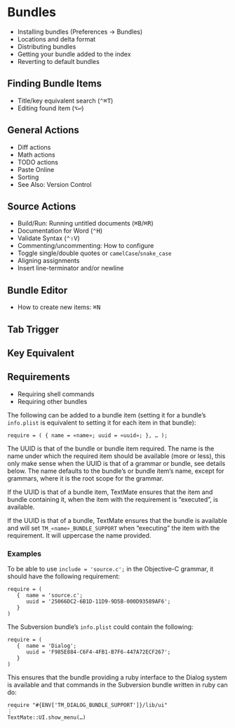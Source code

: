 # Bundles

* Installing bundles (Preferences → Bundles)
* Locations and delta format
* Distributing bundles
* Getting your bundle added to the index
* Reverting to default bundles

## Finding Bundle Items

* Title/key equivalent search (<kbd>⌃⌘T</kbd>)
* Editing found item (<kbd>⌥↩</kbd>)

## General Actions

* Diff actions
* Math actions
* TODO actions
* Paste Online
* Sorting
* See Also: Version Control

## Source Actions

* Build/Run: Running untitled documents (<kbd>⌘B</kbd>/<kbd>⌘R</kbd>)
* Documentation for Word (<kbd>⌃H</kbd>)
* Validate Syntax (<kbd>⌃⇧V</kbd>)
* Commenting/uncommenting: How to configure
* Toggle single/double quotes or `camelCase`/`snake_case`
* Aligning assignments
* Insert line-terminator and/or newline

## Bundle Editor

* How to create new items: <kbd>⌘N</kbd>

## Tab Trigger

## Key Equivalent

## Requirements

* Requiring shell commands
* Requiring other bundles

The following can be added to a bundle item (setting it for a bundle’s `info.plist` is equivalent to setting it for each item in that bundle):

	require = ( { name = «name»; uuid = «uuid»; }, … );

The UUID is that of the bundle or bundle item required. The name is the name under which the required item should be available (more or less), this only make sense when the UUID is that of a grammar or bundle, see details below. The name defaults to the bundle’s or bundle item’s name, except for grammars, where it is the root scope for the grammar.

If the UUID is that of a bundle item, TextMate ensures that the item and bundle containing it, when the item with the requirement is “executed”, is available.

If the UUID is that of a bundle, TextMate ensures that the bundle is available and will set `TM_«name»_BUNDLE_SUPPORT` when “executing” the item with the requirement. It will uppercase the name provided.

### Examples

To be able to use `include = 'source.c';` in the Objective-C grammar, it should have the following requirement:

	require = (
	   {  name = 'source.c';
	      uuid = '25066DC2-6B1D-11D9-9D5B-000D93589AF6';
	   }
	)

The Subversion bundle’s `info.plist` could contain the following:

	require = (
	   {  name = 'Dialog';
	      uuid = 'F985E884-C6F4-4FB1-B7F6-447A72ECF267';
	   }
	)

This ensures that the bundle providing a ruby interface to the Dialog system is available and that commands in the Subversion bundle written in ruby can do:

	require "#{ENV['TM_DIALOG_BUNDLE_SUPPORT']}/lib/ui"
	⋮
	TextMate::UI.show_menu(…)
